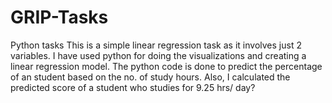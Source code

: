 # GRIP-Tasks
Python tasks
This is a simple linear regression task as it involves just 2 variables. I have used python for doing the visualizations and creating a linear regression model.
The python code is done to predict the percentage of an student based on the no. of study hours. Also, I calculated the predicted score of a student who studies for 9.25 hrs/ day? 
